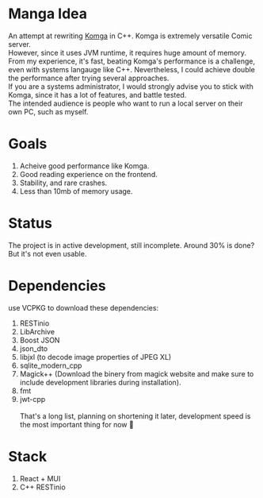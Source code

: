 # Manga Idea
An attempt at rewriting [Komga](https://github.com/gotson/komga/) in C++. Komga is extremely versatile Comic server.\
However, since it uses JVM runtime, it requires huge amount of memory.\
From my experience, it's fast, beating Komga's performance is a challenge, even with systems langauge like C++.
Nevertheless, I could achieve double the performance after trying several approaches.\
If you are a systems administrator, I would strongly advise you to stick with Komga, since it has a lot of features, and battle tested.\
The intended audience is people who want to run a local server on their own PC, such as myself.

# Goals
1. Acheive good performance like Komga.
2. Good reading experience on the frontend.
3. Stability, and rare crashes.
4. Less than 10mb of memory usage.


# Status
The project is in active development, still incomplete.
Around 30% is done? But it's not even usable.

# Dependencies
use VCPKG to download these dependencies:
1. RESTinio
2. LibArchive
3. Boost JSON
4. json_dto
5. libjxl (to decode image properties of JPEG XL)
6. sqlite_modern_cpp
7. Magick++ (Download the binery from magick website and make sure to include development libraries during installation).
8. fmt
9. jwt-cpp\
\
That's a long list, planning on shortening it later, development speed is the most important thing for now 🤩

# Stack
1. React + MUI
2. C++ RESTinio
